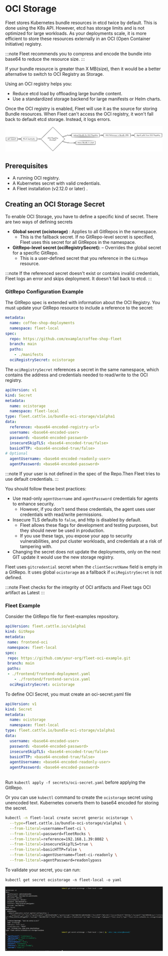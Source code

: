 # OCI Storage

Fleet stores Kubernetes bundle resources in etcd twice by default. This is done using the K8s API. However, etcd has storage limits and is not optimized for large workloads. As your deployments scale, it is more efficient to store these resources externally in an OCI (Open Container Initiative) registry.

:::note
Fleet recommends you to compress and encode the bundle into base64 to reduce the resource size.
:::

If your bundle resource is greater than X MB(size), then it would be a better alternative to switch to OCI Registry as Storage. 

Using an OCI registry helps you:

* Reduce etcd load by offloading large bundle content.  
* Use a standardized storage backend for large manifests or Helm charts.

Once the OCI registry is enabled, Fleet will use it as the source for storing Bundle resources. When Fleet can't access the OCI registry, it won't fall back to default etcd storage. Instead, it logs errors.

![A visual asset displaying the flow of Fleet with OCI Storage.](../static/img/fleet-ociStorage-flow.png)

## **Prerequisites**

* A running OCI registry.  
* A Kubernetes secret with valid credentials.  
* A Fleet installation (v2.12.0 or later) .

## Creating an OCI Storage Secret

To enable OCI Storage, you have to define a specific kind of secret. There are two ways of defining secrets

* **Global secret (ocistorage)** : Applies to all GitRepos in the namespace.  
  * This is the fallback secret. If no GitRepo-level secret is specified, Fleet uses this secret for all GitRepos in the namespace.  
* **GitRepo-level secret (ociRegistrySecret):** – Overrides the global secret for a specific GitRepo.  
  * This is a user-defined secret that you reference in the `GitRepo` resource. 

:::note
If the referenced secret doesn't exist or contains invalid credentials, Fleet logs an error and skips deployment. It doesn't fall back to etcd.
:::

### GitRepo Configuration Example

The GitRepo spec is extended with information about the OCI Registry. You must update your GitRepo resource to include a reference to the secret:

```yaml
metadata:
  name: coffee-shop-deployments
  namespace: fleet-local
spec:
  repo: https://github.com/example/coffee-shop-fleet
  branch: main
  paths:
    - ./manifests
  ociRegistrySecret: ocistorage
```

The `ociRegistrySecret` references a secret in the same namespace, which contains the address and credentials needed to read/write to the OCI registry. 

```yaml
apiVersion: v1
kind: Secret
metadata:
  name: ocistorage
  namespace: fleet-local
type: fleet.cattle.io/bundle-oci-storage/v1alpha1
data:
  reference: <base64-encoded-registry-url>
  username: <base64-encoded-user>
  password: <base64-encoded-password>
  insecureSkipTLS: <base64-encoded-true/false>
  basicHTTP: <base64-encoded-true/false>
# Optional
  agentUsername: <base64-encoded-readonly-user>
  agentPassword: <base64-encoded-password>
```
:::note
If your user is not defined in the spec of the Repo.Then Fleet tries to use default credentials.
:::

You should follow these best practices:

* Use read-only `agentUsername` and `agentPassword` credentials for agents to enhance security.  
  * However, if you don’t send these credentials, the agent uses user credentials with read/write permissions.  
* Insecure TLS defaults to `false`, and http is disabled by default.   
  * Fleet allows these flags for development and testing purposes, but they should never be used in production.  
  * If you use these tags, you expose your app to security vulnerabilities, and put cluster workloads, and credentials at a risk of tampering with.  
* Changing the secret does not update the deployments, only on the next GIT update it would use the new storage registry.


Fleet uses `gitcredential` secret when the `clientSecretName` field is empty in a GitRepo. It uses global `ocistorage` as a fallback if `ociRegistrySecret` is not defined.

:::note
Fleet checks for the integrity of OCI artifacts and Fleet tags OCI artifact as Latest
:::

### Fleet Example

Consider the GitRepo file for fleet-examples repository. 

```yaml
apiVersion: fleet.cattle.io/v1alpha1
kind: GitRepo
metadata:
 name: frontend-oci
 namespace: fleet-local
spec:
 repo: https://github.com/your-org/fleet-oci-example.git
 branch: main
 paths:
 - ./frontend/frontend-deployment.yaml
    - ./frontend/frontend-service.yaml
  ociRegistrySecret: ocistorage
```

To define OCI Secret, you must create an oci-secret.yaml file

```yaml
apiVersion: v1
kind: Secret
metadata:
  name: ocistorage
  namespace: fleet-local
type: fleet.cattle.io/bundle-oci-storage/v1alpha1
data:
  username: <base64-encoded-user>
  password: <base64-encoded-password>
  insecureSkipTLS: <base64-encoded-true/false>
  basicHTTP: <base64-encoded-true/false>
  agentUsername: <base64-encoded-readonly-user>
  agentPassword: <base64-encoded-password>
  
```

Run `kubectl apply -f secrets/oci-secret.yaml` before applying the GitRepo.

Or you can use `kubectl` command to create the `ocistorage` secret using unencoded text. Kubernetes converts them to base64 encoded for storing the secret.

```bash
kubectl -n fleet-local create secret generic ocistorage \
  --type=fleet.cattle.io/bundle-oci-storage/v1alpha1 \
  --from-literal=username=fleet-ci \
  --from-literal=password=fleetRocks \
  --from-literal=reference=192.168.1.39:8082 \
  --from-literal=insecureSkipTLS=true \
  --from-literal=basicHTTP=false \
  --from-literal=agentUsername=fleet-ci-readonly \
  --from-literal=agentPassword=readonlypass
```

To validate your secret, you can run:

`kubectl get secret ocistorage -n fleet-local -o yaml`

![A screenshot of OCI secrets enabled for Fleet](../static/img/ociStorage-secret-ss.png)
